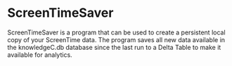 # ScreenTimeSaver

ScreenTimeSaver is a program that can be used to create a persistent local copy of your ScreenTime data. The program saves all new data available in the knowledgeC.db database since the last run to a Delta Table to make it available for analytics.

